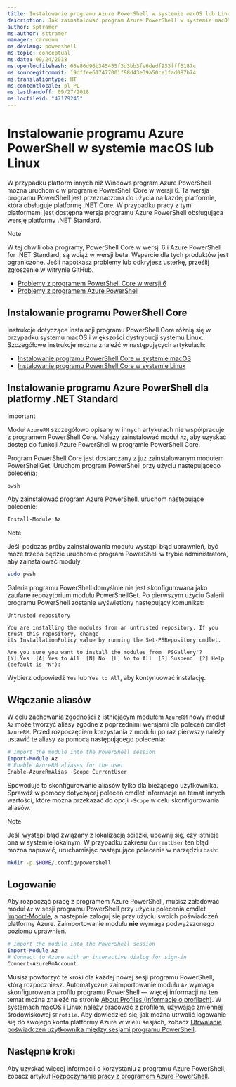 ```yaml
---
title: Instalowanie programu Azure PowerShell w systemie macOS lub Linux
description: Jak zainstalować program Azure PowerShell w systemie macOS lub Linux.
author: sptramer
ms.author: sttramer
manager: carmonm
ms.devlang: powershell
ms.topic: conceptual
ms.date: 09/24/2018
ms.openlocfilehash: 05e86d96b345455f3d3bb3fe6dedf933fff6187c
ms.sourcegitcommit: 19dffee617477001f98d43e39a50ce1fad087b74
ms.translationtype: HT
ms.contentlocale: pl-PL
ms.lasthandoff: 09/27/2018
ms.locfileid: "47179245"
---
```

# <a name="install-azure-powershell-on-macos-or-linux"></a>Instalowanie programu Azure PowerShell w systemie macOS lub Linux

W przypadku platform innych niż Windows program Azure PowerShell można uruchomić w programie PowerShell Core w wersji 6. Ta wersja programu PowerShell jest przeznaczona do użycia na każdej platformie, która obsługuje platformę .NET Core. W przypadku pracy z tymi platformami jest dostępna wersja programu Azure PowerShell obsługująca wersję platformy .NET Standard.

> [!NOTE]
> W tej chwili oba programy, PowerShell Core w wersji 6 i Azure PowerShell for .NET Standard, są wciąż w wersji beta.
> Wsparcie dla tych produktów jest ograniczone. Jeśli napotkasz problemy lub odkryjesz usterkę, prześlij zgłoszenie w witrynie GitHub.
>
> * [Problemy z programem PowerShell Core w wersji 6](https://github.com/PowerShell/PowerShell/issues)
> * [Problemy z programem Azure PowerShell](https://github.com/azure/azure-docs-powershell/issues)

## <a name="install-powershell-core"></a>Instalowanie programu PowerShell Core

Instrukcje dotyczące instalacji programu PowerShell Core różnią się w przypadku systemu macOS i większości dystrybucji systemu Linux.
Szczegółowe instrukcje można znaleźć w następujących artykułach:

* [Instalowanie programu PowerShell Core w systemie macOS](/powershell/scripting/setup/installing-powershell-core-on-macos)
* [Instalowanie programu PowerShell Core w systemie Linux](/powershell/scripting/setup/installing-powershell-core-on-linux)

## <a name="install-azure-powershell-for-net-standard"></a>Instalowanie programu Azure PowerShell dla platformy .NET Standard

> [!IMPORTANT]
> Moduł `AzureRM` szczegółowo opisany w innych artykułach nie współpracuje z programem PowerShell Core.
> Należy zainstalować moduł `Az`, aby uzyskać dostęp do funkcji Azure PowerShell w programie PowerShell Core.

Program PowerShell Core jest dostarczany z już zainstalowanym modułem PowerShellGet. Uruchom program PowerShell przy użyciu następującego polecenia:

```bash
pwsh
```

Aby zainstalować program Azure PowerShell, uruchom następujące polecenie:

```powershell
Install-Module Az
```

> [!NOTE]
> Jeśli podczas próby zainstalowania modułu wystąpi błąd uprawnień, być może trzeba będzie uruchomić program PowerShell w trybie administratora, aby zainstalować moduły.
>
> ```bash
> sudo pwsh
> ```

Galeria programu PowerShell domyślnie nie jest skonfigurowana jako zaufane repozytorium modułu PowerShellGet. Po pierwszym użyciu Galerii programu PowerShell zostanie wyświetlony następujący komunikat:

```output
Untrusted repository

You are installing the modules from an untrusted repository. If you trust this repository, change
its InstallationPolicy value by running the Set-PSRepository cmdlet.

Are you sure you want to install the modules from 'PSGallery'?
[Y] Yes  [A] Yes to All  [N] No  [L] No to All  [S] Suspend  [?] Help (default is "N"):
```

Wybierz odpowiedź `Yes` lub `Yes to All`, aby kontynuować instalację.

## <a name="enable-aliases"></a>Włączanie aliasów

W celu zachowania zgodności z istniejącym modułem `AzureRM` nowy moduł `Az` może tworzyć aliasy zgodne z poprzednimi wersjami dla poleceń cmdlet `AzureRM`. Przed rozpoczęciem korzystania z modułu po raz pierwszy należy ustawić te aliasy za pomocą następującego polecenia:

```powershell
# Import the module into the PowerShell session
Import-Module Az
# Enable AzureRM aliases for the user
Enable-AzureRmAlias -Scope CurrentUser
```

Spowoduje to skonfigurowanie aliasów tylko dla bieżącego użytkownika. Sprawdź w pomocy dotyczącej poleceń cmdlet informacje na temat innych wartości, które można przekazać do opcji `-Scope` w celu skonfigurowania aliasów.

> [!NOTE]
> Jeśli wystąpi błąd związany z lokalizacją ścieżki, upewnij się, czy istnieje ona w systemie lokalnym. W przypadku zakresu `CurrentUser` ten błąd można naprawić, uruchamiając następujące polecenie w narzędziu `bash`:
>
> ```bash
> mkdir -p $HOME/.config/powershell
> ```

## <a name="sign-in"></a>Logowanie

Aby rozpocząć pracę z programem Azure PowerShell, musisz załadować moduł `Az` w sesji programu PowerShell przy użyciu polecenia cmdlet [Import-Module](/powershell/module/Microsoft.PowerShell.Core/Import-Module), a następnie zaloguj się przy użyciu swoich poświadczeń platformy Azure. Zaimportowanie modułu __nie__ wymaga podwyższonego poziomu uprawnień.

```powershell
# Import the module into the PowerShell session
Import-Module Az
# Connect to Azure with an interactive dialog for sign-in
Connect-AzureRmAccount
```

Musisz powtórzyć te kroki dla każdej nowej sesji programu PowerShell, którą rozpoczniesz. Automatyczne zaimportowanie modułu `Az` wymaga skonfigurowania profilu programu PowerShell — więcej informacji na ten temat można znaleźć na stronie [About Profiles (Informacje o profilach)](/powershell/module/microsoft.powershell.core/about/about_profiles).
W systemach macOS i Linux należy pracować z profilem, używając zmiennej środowiskowej `$Profile`. Aby dowiedzieć się, jak można utrwalić logowanie się do swojego konta platformy Azure w wielu sesjach, zobacz [Utrwalanie poświadczeń użytkownika między sesjami programu PowerShell](context-persistence.md).

## <a name="next-steps"></a>Następne kroki

Aby uzyskać więcej informacji o korzystaniu z programu Azure PowerShell, zobacz artykuł [Rozpoczynanie pracy z programem Azure PowerShell](get-started-azureps.md).

